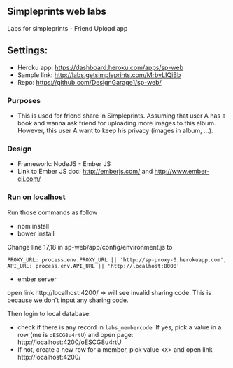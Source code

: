 ## Simpleprints web labs

Labs for simpleprints - Friend Upload app

## Settings:
- Heroku app: https://dashboard.heroku.com/apps/sp-web
- Sample link: http://labs.getsimpleprints.com/MrbvLIQiBb
- Repo: https://github.com/DesignGarage1/sp-web/

### Purposes
- This is used for friend share in Simpleprints. Assuming that user A has a book and wanna ask friend for uploading more images to this album. However, this user A want to keep his privacy (images in album, ...).


### Design
- Framework: NodeJS - Ember JS
- Link to Ember JS doc: http://emberjs.com/ and http://www.ember-cli.com/

### Run on localhost

Run those commands as follow

- npm install
- bower install

Change line 17,18 in sp-web/app/config/environment.js to 
```
PROXY_URL: process.env.PROXY_URL || 'http://sp-proxy-0.herokuapp.com',
API_URL: process.env.API_URL || 'http://localhost:8000'
```

- ember server

open link http://localhost:4200/ => will see invalid sharing code. This is because we don't input any sharing code.

Then login to local database:
- check if there is any record in `labs_membercode`. If yes, pick a value in a row (me is `oESCG8u4rtU`) and open page: http://localhost:4200/oESCG8u4rtU
- If not, create a new row for a member, pick value <`X`> and open link http://localhost:4200/<X>

